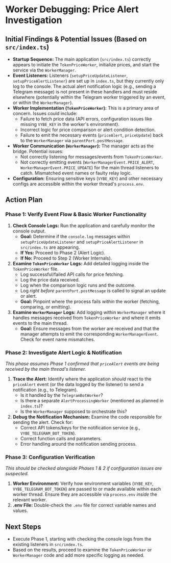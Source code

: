 # Worker Debugging: Price Alert Investigation

## Initial Findings & Potential Issues (Based on `src/index.ts`)

*   **Startup Sequence:** The main application (`src/index.ts`) correctly appears to initiate the `TokenPriceWorker`, initialize prices, and start the service via the `WorkerManager`.
*   **Event Listeners:** Listeners (`setupPriceUpdateListener`, `setupPriceAlertListener`) are set up in `index.ts`, but they currently only log to the console. The actual alert notification logic (e.g., sending a Telegram message) is not present in these handlers and must reside elsewhere (potentially within the Telegram worker triggered by an event, or within the `WorkerManager`).
*   **Worker Implementation (`TokenPriceWorker`):** This is a primary area of concern. Issues could include:
    *   Failure to fetch price data (API errors, configuration issues like missing `VYBE_KEY` in the worker's environment).
    *   Incorrect logic for price comparison or alert condition detection.
    *   Failure to emit the necessary events (`priceAlert`, `priceUpdate`) back to the `WorkerManager` via `parentPort.postMessage`.
*   **Worker Communication (`WorkerManager`):** The manager acts as the bridge. Potential issues:
    *   Not correctly listening for messages/events from `TokenPriceWorker`.
    *   Not correctly emitting events (`WorkerManagerEvent.PRICE_ALERT`, `WorkerManagerEvent.PRICE_UPDATE`) for the main thread listeners to catch. Mismatched event names or faulty relay logic.
*   **Configuration:** Ensuring sensitive keys (`VYBE_KEY`) and other necessary configs are accessible within the worker thread's `process.env`.

## Action Plan

### Phase 1: Verify Event Flow & Basic Worker Functionality

1.  **Check Console Logs:** Run the application and carefully monitor the console output.
    *   **Goal:** Determine if the `console.log` messages within `setupPriceUpdateListener` and `setupPriceAlertListener` in `src/index.ts` are appearing.
    *   **If Yes:** Proceed to Phase 2 (Alert Logic).
    *   **If No:** Proceed to Step 2 (Worker Internals).
2.  **Examine `TokenPriceWorker` Logs:** Add detailed logging inside the `TokenPriceWorker` file.
    *   Log successful/failed API calls for price fetching.
    *   Log the price data received.
    *   Log when the comparison logic runs and the outcome.
    *   Log *right before* `parentPort.postMessage` is called to signal an update or alert.
    *   **Goal:** Pinpoint where the process fails *within* the worker (fetching, comparing, or emitting).
3.  **Examine `WorkerManager` Logs:** Add logging within `WorkerManager` where it handles messages received from `TokenPriceWorker` and where it emits events to the main thread.
    *   **Goal:** Ensure messages from the worker are received and that the manager attempts to emit the corresponding `WorkerManagerEvent`. Check for event name mismatches.

### Phase 2: Investigate Alert Logic & Notification

*This phase assumes Phase 1 confirmed that `priceAlert` events are being received by the main thread's listener.*

1.  **Trace the Alert:** Identify where the application *should* react to the `priceAlert` event (or the data logged by the listener) to send a notification (e.g., to Telegram).
    *   Is it handled by the `TelegramBotWorker`?
    *   Is there a separate `AlertProcessingWorker` (mentioned as planned in `index.ts`)?
    *   Is the `WorkerManager` supposed to orchestrate this?
2.  **Debug the Notification Mechanism:** Examine the code responsible for sending the alert. Check for:
    *   Correct API tokens/keys for the notification service (e.g., `VYBE_TELEGRAM_BOT_TOKEN`).
    *   Correct function calls and parameters.
    *   Error handling around the notification sending process.

### Phase 3: Configuration Verification

*This should be checked alongside Phases 1 & 2 if configuration issues are suspected.*

1.  **Worker Environment:** Verify how environment variables (`VYBE_KEY`, `VYBE_TELEGRAM_BOT_TOKEN`) are passed to or made available within each worker thread. Ensure they are accessible via `process.env` *inside* the relevant worker.
2.  **.env File:** Double-check the `.env` file for correct variable names and values.

## Next Steps

*   Execute Phase 1, starting with checking the console logs from the existing listeners in `src/index.ts`.
*   Based on the results, proceed to examine the `TokenPriceWorker` or `WorkerManager` code and add more specific logging as needed. 